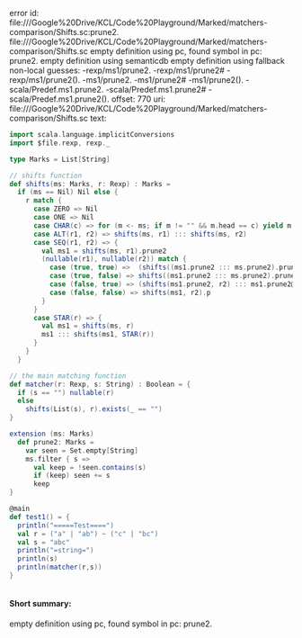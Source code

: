 error id: file://<HOME>/Google%20Drive/KCL/Code%20Playground/Marked/matchers-comparison/Shifts.sc:prune2.
file://<HOME>/Google%20Drive/KCL/Code%20Playground/Marked/matchers-comparison/Shifts.sc
empty definition using pc, found symbol in pc: prune2.
empty definition using semanticdb
empty definition using fallback
non-local guesses:
	 -rexp/ms1/prune2.
	 -rexp/ms1/prune2#
	 -rexp/ms1/prune2().
	 -ms1/prune2.
	 -ms1/prune2#
	 -ms1/prune2().
	 -scala/Predef.ms1.prune2.
	 -scala/Predef.ms1.prune2#
	 -scala/Predef.ms1.prune2().
offset: 770
uri: file://<HOME>/Google%20Drive/KCL/Code%20Playground/Marked/matchers-comparison/Shifts.sc
text:
```scala
import scala.language.implicitConversions
import $file.rexp, rexp._

type Marks = List[String]

// shifts function 
def shifts(ms: Marks, r: Rexp) : Marks = 
  if (ms == Nil) Nil else {
    r match {
      case ZERO => Nil
      case ONE => Nil
      case CHAR(c) => for (m <- ms; if m != "" && m.head == c) yield m.tail
      case ALT(r1, r2) => shifts(ms, r1) ::: shifts(ms, r2)
      case SEQ(r1, r2) => {
        val ms1 = shifts(ms, r1).prune2
        (nullable(r1), nullable(r2)) match {
          case (true, true) =>  (shifts((ms1.prune2 ::: ms.prune2).prune2, r2) ::: ms1.prune2).prune2
          case (true, false) => shifts((ms1.prune2 ::: ms.prune2).prune2, r2).prune2 
          case (false, true) => (shifts(ms1.prune2, r2) ::: ms1.prune2@@).prune2
          case (false, false) => shifts(ms1, r2).p
        }
      }
      case STAR(r) => {
        val ms1 = shifts(ms, r)
        ms1 ::: shifts(ms1, STAR(r)) 
      }
    }
  }

// the main matching function 
def matcher(r: Rexp, s: String) : Boolean = {
  if (s == "") nullable(r)
  else 
    shifts(List(s), r).exists(_ == "")
}

extension (ms: Marks)
  def prune2: Marks =
    var seen = Set.empty[String]
    ms.filter { s =>
      val keep = !seen.contains(s)
      if (keep) seen += s
      keep
}

@main
def test1() = {
  println("=====Test====")
  val r = ("a" | "ab") ~ ("c" | "bc")
  val s = "abc"
  println("=string=")
  println(s)
  println(matcher(r,s))
}



```


#### Short summary: 

empty definition using pc, found symbol in pc: prune2.